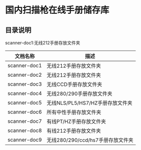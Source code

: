# 国内扫描枪在线手册储存库

## 目录说明
scanner-doc1:无线212手册存放文件夹

| 文档名称 | 描述 |
| ------------ | ------------ |
| scanner-doc1 | 无线212手册存放文件夹 |
| scanner-doc2 | 无线212手册存放文件夹 |
| scanner-doc3 | 无线CCD手册存放文件夹 |
| scanner-doc4 | 无线280/290手册存放文件夹 |
| scanner-doc5 | 无线NLS/PL5/HS7/HZ手册存放文件夹 |
| scanner-doc6 | 所有中性手册存放文件夹 |
| scanner-doc7 | 有线PT/HZ手册存放文件夹 |
| scanner-doc8 | 有线212手册存放文件夹 |
| scanner-doc9 | 无线280/290/ccd/hs7手册存放文件夹 |
